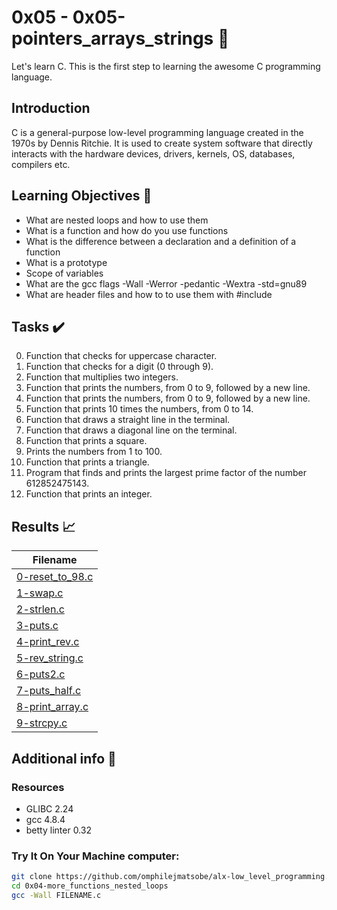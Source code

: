 # 0x05 - 0x05-pointers_arrays_strings 📝

Let's learn C. This is the first step to learning the awesome C programming language.

## Introduction

C is a general-purpose low-level programming language created in the 1970s by Dennis Ritchie.
It is used to create system software that directly interacts with the hardware devices, drivers, kernels, OS, databases, compilers etc.

## Learning Objectives :bookmark_tabs:

* What are nested loops and how to use them
* What is a function and how do you use functions
* What is the difference between a declaration and a definition of a function
* What is a prototype
* Scope of variables
* What are the gcc flags -Wall -Werror -pedantic -Wextra -std=gnu89
* What are header files and how to to use them with #include
  
## Tasks :heavy_check_mark:

0. Function that checks for uppercase character.
1. Function that checks for a digit (0 through 9).
2. Function that multiplies two integers.
3. Function that prints the numbers, from 0 to 9, followed by a new line.
4. Function that prints the numbers, from 0 to 9, followed by a new line.
5. Function that prints 10 times the numbers, from 0 to 14.
6. Function that draws a straight line in the terminal.
7. Function that draws a diagonal line on the terminal.
8. Function that prints a square.
9. Prints the numbers from 1 to 100.
10. Function that prints a triangle.
11. Program that finds and prints the largest prime factor of the number 612852475143.
12. Function that prints an integer.

## Results :chart_with_upwards_trend:

| Filename |
| ------ |
| [0-reset_to_98.c](https://github.com/omphilejmatsobe/alx-low_level_programming/blob/master/0x05-pointers_arrays_strings/0-reset_to_98.c)|
| [1-swap.c](https://github.com/omphilejmatsobe/alx-low_level_programming/blob/master/0x05-pointers_arrays_strings/1-swap.c)|
| [2-strlen.c](https://github.com/omphilejmatsobe/alx-low_level_programming/blob/master/0x05-pointers_arrays_strings/2-strlen.c)|
| [3-puts.c](https://github.com/omphilejmatsobe/alx-low_level_programming/blob/master/0x05-pointers_arrays_strings/3-puts.c)|
| [4-print_rev.c](https://github.com/omphilejmatsobe/alx-low_level_programming/blob/master/0x05-pointers_arrays_strings/4-print_rev.c)|
| [5-rev_string.c](https://github.com/omphilejmatsobe/alx-low_level_programming/blob/master/0x05-pointers_arrays_strings/5-rev_string.c)|
| [6-puts2.c](https://github.com/omphilejmatsobe/alx-low_level_programming/blob/master/0x05-pointers_arrays_strings/6-puts2.c)|
| [7-puts_half.c](https://github.com/omphilejmatsobe/alx-low_level_programming/blob/master/0x05-pointers_arrays_strings/7-puts_half.c)|
| [8-print_array.c](https://github.com/omphilejmatsobe/alx-low_level_programming/blob/master/0x05-pointers_arrays_strings/8-print_array.c)|
| [9-strcpy.c](https://github.com/omphilejmatsobe/alx-low_level_programming/blob/master/0x05-pointers_arrays_strings/9-strcpy.c)|
## Additional info :construction:
### Resources

- GLIBC 2.24
- gcc 4.8.4
- betty linter 0.32


### Try It On Your Machine computer:	
```bash
git clone https://github.com/omphilejmatsobe/alx-low_level_programming.git
cd 0x04-more_functions_nested_loops
gcc -Wall FILENAME.c
```

